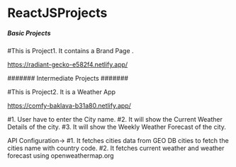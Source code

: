 # ReactJSProjects


#####  Basic Projects  #####
#This is Project1. It contains a Brand Page .

 https://radiant-gecko-e582f4.netlify.app/



#######  Intermediate Projects  #######

#This is Project2. It is a Weather App 

https://comfy-baklava-b31a80.netlify.app/

#1. User have to enter the City name.
#2. It will show the Current Weather Details of the city.
#3. It will show the Weekly Weather Forecast of the city.

API Configuration->
#1. It fetches cities data from GEO DB cities to fetch the cities name with country code.
#2. It fetches current weather and weather forecast using openweathermap.org 


